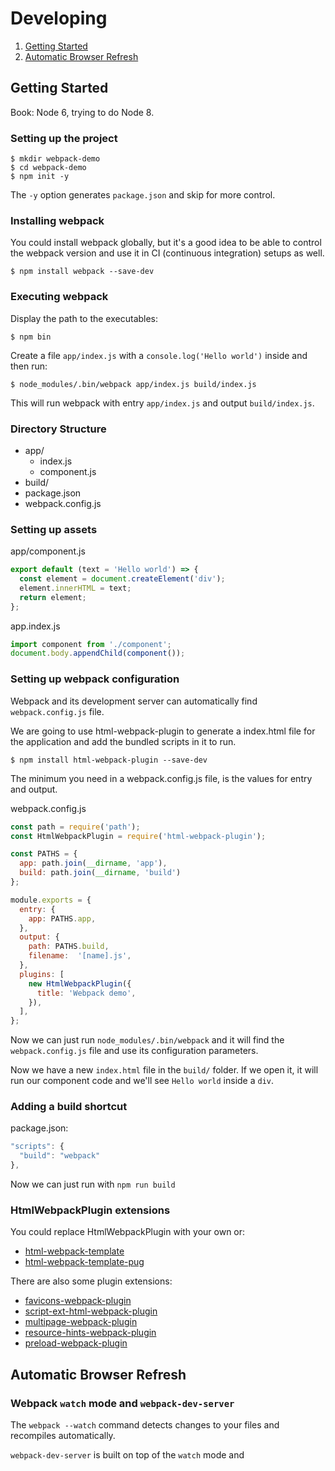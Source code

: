 # Developing

1. [Getting Started](#getting-started)
2. [Automatic Browser Refresh](#automatic-browser-refresh)

## Getting Started

Book: Node 6, trying to do Node 8.

### Setting up the project

```
$ mkdir webpack-demo
$ cd webpack-demo
$ npm init -y
```

The `-y` option generates `package.json` and skip for more control.

### Installing webpack

You could install webpack globally, but it's a good idea to be able to control the webpack version and use it in CI (continuous integration) setups as well.

```
$ npm install webpack --save-dev
```

### Executing webpack

Display the path to the executables:
```
$ npm bin
```

Create a file `app/index.js` with a `console.log('Hello world')` inside and then run:
```
$ node_modules/.bin/webpack app/index.js build/index.js
```

This will run webpack with entry `app/index.js` and output `build/index.js`.

### Directory Structure

* app/
  * index.js
  * component.js
* build/
* package.json
* webpack.config.js

### Setting up assets

app/component.js
```javascript
export default (text = 'Hello world') => {
  const element = document.createElement('div');
  element.innerHTML = text;
  return element;
};
```

app.index.js
```javascript
import component from './component';
document.body.appendChild(component());
```

### Setting up webpack configuration

Webpack and its development server can automatically find `webpack.config.js` file.

We are going to use html-webpack-plugin to generate a index.html file for the application and add the bundled scripts in it to run.

```
$ npm install html-webpack-plugin --save-dev
```

The minimum you need in a webpack.config.js file, is the values for entry and output.

webpack.config.js
```javascript
const path = require('path');
const HtmlWebpackPlugin = require('html-webpack-plugin');

const PATHS = {
  app: path.join(__dirname, 'app'),
  build: path.join(__dirname, 'build')
};

module.exports = {
  entry: {
    app: PATHS.app,
  },
  output: {
    path: PATHS.build,
    filename:  '[name].js',
  },
  plugins: [
    new HtmlWebpackPlugin({
      title: 'Webpack demo',
    }),
  ],
};
```

Now we can just run `node_modules/.bin/webpack` and it will find the `webpack.config.js` file and use its configuration parameters.

Now we have a new `index.html` file in the `build/` folder. If we open it, it will run our component code and we'll see `Hello world` inside a `div`.

### Adding a build shortcut

package.json:
```javascript
"scripts": {
  "build": "webpack"
},
```

Now we can just run with `npm run build`

### HtmlWebpackPlugin extensions

You could replace HtmlWebpackPlugin with your own or:
* [html-webpack-template](https://www.npmjs.com/package/html-webpack-template)
* [html-webpack-template-pug](https://www.npmjs.com/package/html-webpack-template-pug)

There are also some plugin extensions:
* [favicons-webpack-plugin](https://www.npmjs.com/package/favicons-webpack-plugin)
* [script-ext-html-webpack-plugin](https://www.npmjs.com/package/script-ext-html-webpack-plugin)
* [multipage-webpack-plugin](https://www.npmjs.com/package/multipage-webpack-plugin)
* [resource-hints-webpack-plugin](https://www.npmjs.com/package/resource-hints-webpack-plugin)
* [preload-webpack-plugin](https://www.npmjs.com/package/preload-webpack-plugin)

## Automatic Browser Refresh

### Webpack `watch` mode and `webpack-dev-server`

The `webpack --watch` command detects changes to your files and recompiles automatically.

`webpack-dev-server` is built on top of the `watch` mode and 
